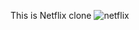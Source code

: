 This is Netflix clone
![netflix](https://github.com/user-attachments/assets/f8580b9a-bc42-4ae4-8d39-887f44ee4961)
